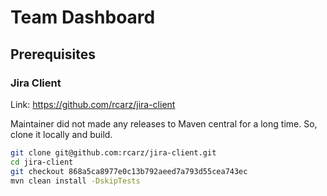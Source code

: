 # Team Dashboard

## Prerequisites

### Jira Client

Link: https://github.com/rcarz/jira-client

Maintainer did not made any releases to Maven central for a long time.
So, clone it locally and build.

```bash
git clone git@github.com:rcarz/jira-client.git
cd jira-client
git checkout 868a5ca8977e0c13b792aeed7a793d55cea743ec
mvn clean install -DskipTests
```
